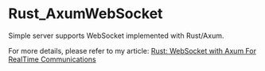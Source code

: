 # Rust_AxumWebSocket

Simple server supports WebSocket implemented with Rust/Axum.

For more details, please refer to my article: [Rust: WebSocket with Axum For RealTime Communications](https://medium.com/@itsuki.enjoy/rust-websocket-with-axum-for-realtime-communications-49a93468268f)
